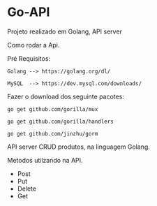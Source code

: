 # Go-API
Projeto realizado em Golang, API server

Como rodar a Api.

Pré Requisitos:

	Golang --> https://golang.org/dl/

	MySQL  --> https://dev.mysql.com/downloads/


Fazer o download dos seguinte pacotes:

	go get github.com/gorilla/mux

	go get github.com/gorilla/handlers

	go get github.com/jinzhu/gorm
 

 API server CRUD produtos, na linguagem Golang.

 Metodos utilzando na API.

 - Post
 - Put
 - Delete
 - Get
